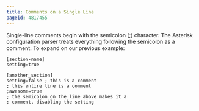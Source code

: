 ```yaml
---
title: Comments on a Single Line
pageid: 4817455
---
```


Single-line comments begin with the semicolon (;) character. The Asterisk configuration parser treats everything following the semicolon as a comment. To expand on our previous example:

```
[section-name]
setting=true

[another_section]
setting=false ; this is a comment
; this entire line is a comment
;awesome=true
; the semicolon on the line above makes it a
; comment, disabling the setting

```
